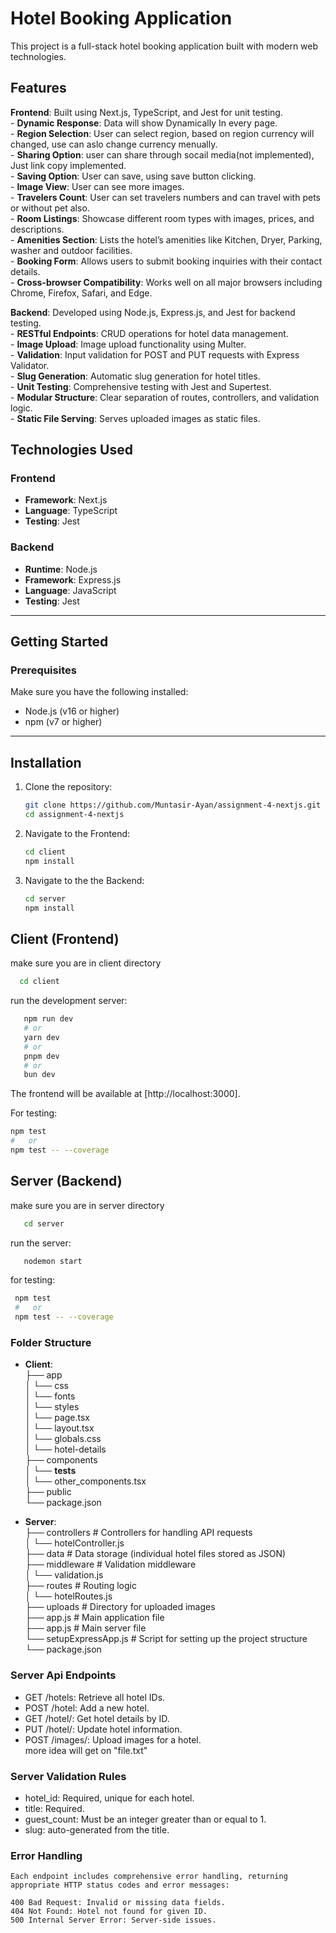 # Hotel Booking Application

This project is a full-stack hotel booking application built with modern web technologies.

## Features

**Frontend**: Built using Next.js, TypeScript, and Jest for unit testing. <br>
    - **Dynamic Response**: Data will show Dynamically In every page.<br>
    - **Region Selection**: User can select region, based on region currency will changed, use can aslo change currency menually.<br>
    - **Sharing Option**: user can share through socail media(not implemented), Just link copy implemented.<br>
    - **Saving Option**: User can save, using save button clicking.<br>
    - **Image View**: User can see more images.<br>
    - **Travelers Count**: User can set travelers numbers and can travel with pets or without pet also.<br>
    - **Room Listings**: Showcase different room types with images, prices, and descriptions.<br>
    - **Amenities Section**: Lists the hotel’s amenities like Kitchen, Dryer, Parking, washer and outdoor  facilities.<br>
    - **Booking Form**: Allows users to submit booking inquiries with their contact details.<br>
    - **Cross-browser Compatibility**: Works well on all major browsers including Chrome, Firefox, Safari, and Edge.<br>
    
**Backend**: Developed using Node.js, Express.js, and Jest for backend testing.<br>
    - **RESTful Endpoints**: CRUD operations for hotel data management.<br>
    - **Image Upload**: Image upload functionality using Multer.<br>
    - **Validation**: Input validation for POST and PUT requests with Express Validator.<br>
    - **Slug Generation**: Automatic slug generation for hotel titles.<br>
    - **Unit Testing**: Comprehensive testing with Jest and Supertest.<br>
    - **Modular Structure**: Clear separation of routes, controllers, and validation logic.<br>
    - **Static File Serving**: Serves uploaded images as static files.<br>

## Technologies Used

### Frontend
- **Framework**: Next.js
- **Language**: TypeScript
- **Testing**: Jest

### Backend
- **Runtime**: Node.js
- **Framework**: Express.js
- **Language**: JavaScript
- **Testing**: Jest

---
## Getting Started

### Prerequisites
Make sure you have the following installed:
- Node.js (v16 or higher)
- npm (v7 or higher)

---

## Installation

1. Clone the repository:
   ```bash
   git clone https://github.com/Muntasir-Ayan/assignment-4-nextjs.git
   cd assignment-4-nextjs

2. Navigate to the Frontend:
    ```bash
    cd client
    npm install
    ```
3. Navigate to the the Backend:
    ```bash
    cd server
    npm install
    ```

## Client (Frontend)

make sure you are in client directory
  ```bash
    cd client
 ```
run the development server:
 ```bash
    npm run dev
    # or
    yarn dev
    # or
    pnpm dev
    # or
    bun dev
 ```
 
The frontend will be available at [http://localhost:3000].

 For testing:
  ```bash
  npm test
  #   or
  npm test -- --coverage
```


## Server (Backend)

make sure you are in server directory
 ```bash
    cd server
 ```
run the server:
 ```bash
    nodemon start
 ```
for testing:
 ```bash
  npm test
  #   or
  npm test -- --coverage
 ```

### Folder Structure
- **Client**: <br>
    ├── app         <br>
    │   └── css <br>
    │   └── fonts <br>
    │   └── styles <br>
    │   └── page.tsx <br>
    │   └── layout.tsx <br>
    │   └── globals.css <br>
    │   └── hotel-details <br>
    ├── components     <br>
    │   └── __tests__ <br>
    │   └── other_components.tsx <br>
    ├── public     <br>
    └── package.json <br>

- **Server**: <br>
    ├── controllers          # Controllers for handling API requests <br>
    │   └── hotelController.js <br>
    ├── data                 # Data storage (individual hotel files stored as JSON) <br>
    ├── middleware           # Validation middleware <br>
    │   └── validation.js <br>
    ├── routes               # Routing logic <br>
    │   └── hotelRoutes.js <br>
    ├── uploads              # Directory for uploaded images <br>
    ├── app.js               # Main application file <br>
    ├── app.js               # Main server file <br>
    └── setupExpressApp.js   # Script for setting up the project structure <br>
    └── package.json <br>

### Server Api Endpoints
  -  GET /hotels: Retrieve all hotel IDs.
  -  POST /hotel: Add a new hotel.
  -  GET /hotel/: Get hotel details by ID.
  -  PUT /hotel/: Update hotel information.
  -  POST /images/: Upload images for a hotel.
  <br>more idea will get on "file.txt"

### Server Validation Rules
- hotel_id: Required, unique for each hotel.
- title: Required.
- guest_count: Must be an integer greater than or equal to 1.
- slug: auto-generated from the title.

### Error Handling
    Each endpoint includes comprehensive error handling, returning appropriate HTTP status codes and error messages:

    400 Bad Request: Invalid or missing data fields.
    404 Not Found: Hotel not found for given ID.
    500 Internal Server Error: Server-side issues.